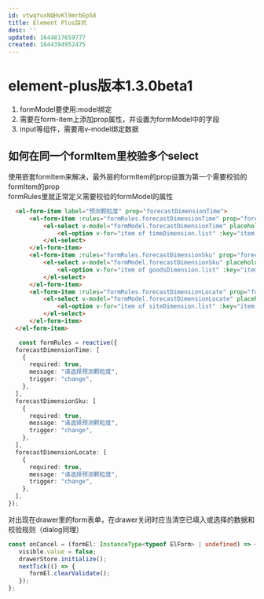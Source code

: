 ```yaml
---
id: vtwqYuxNQHvKl9mrbEp58
title: Element Plus踩坑
desc: ''
updated: 1644817659777
created: 1644394952475
---
```


# element-plus版本1.3.0beta1  

   1. formModel要使用:model绑定
   2. 需要在form-item上添加prop属性，并设置为formModel中的字段
   3. input等组件，需要用v-model绑定数据

## 如何在同一个formItem里校验多个select  

   使用嵌套formItem来解决，最外层的formItem的prop设置为第一个需要校验的formItem的prop  
   formRules里就正常定义需要校验的formModel的属性

```html
  <el-form-item label="预测颗粒度" prop="forecastDimensionTime">
      <el-form-item :rules="formRules.forecastDimensionTime" prop="forecastDimensionTime">
          <el-select v-model="formModel.forecastDimensionTime" placeholder="请选择时间" class="w-select">
              <el-option v-for="item of timeDimension.list" :key="item.code" :value="item.code" :label="item.name"></el-option>
          </el-select>
      </el-form-item>
      <el-form-item :rules="formRules.forecastDimensionSku" prop="forecastDimensionSku">
          <el-select v-model="formModel.forecastDimensionSku" placeholder="请选择商品" class="w-select">
              <el-option v-for="item of goodsDimension.list" :key="item.code" :value="item.code" :label="item.name"></el-option>
          </el-select>
      </el-form-item>
      <el-form-item :rules="formRules.forecastDimensionLocate" prop="forecastDimensionLocate">
          <el-select v-model="formModel.forecastDimensionLocate" placeholder="请选择地点" class="w-select">
              <el-option v-for="item of siteDimension.list" :key="item.code" :value="item.code" :label="item.name"></el-option>
          </el-select>
      </el-form-item>
  </el-form-item>
```

```typescript
   const formRules = reactive({
  forecastDimensionTime: [
    {
      required: true,
      message: "请选择预测颗粒度",
      trigger: "change",
    },
  ],
  forecastDimensionSku: [
    {
      required: true,
      message: "请选择预测颗粒度",
      trigger: "change",
    },
  ],
  forecastDimensionLocate: [
    {
      required: true,
      message: "请选择预测颗粒度",
      trigger: "change",
    },
  ],
});
```

   对出现在drawer里的form表单，在drawer关闭时应当清空已填入或选择的数据和校验规则（dialog同理）

```typescript
const onCancel = (formEl: InstanceType<typeof ElForm> | undefined) => {
   visible.value = false;
   drawerStore.initialize();
   nextTick(() => {
      formEl.clearValidate();
   });
};
```
